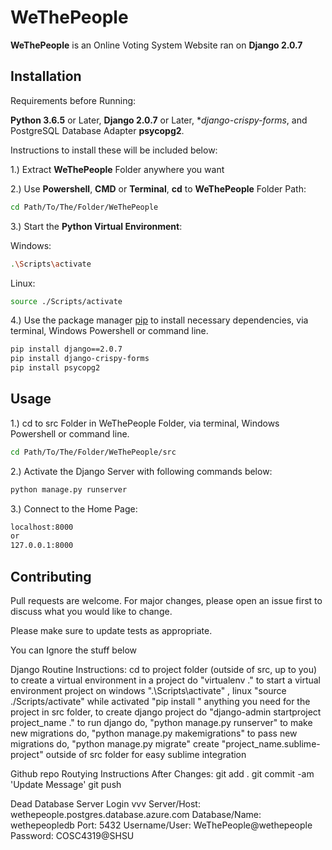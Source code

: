 # WeThePeople

**WeThePeople** is an Online Voting System Website ran on **Django 2.0.7**

## Installation

Requirements before Running:

**Python 3.6.5** or Later, **Django 2.0.7** or Later, **django-crispy-forms*, and PostgreSQL Database Adapter **psycopg2**.

Instructions to install these will be included below:

1.) Extract **WeThePeople** Folder anywhere you want

2.) Use **Powershell**, **CMD** or **Terminal**, **cd** to **WeThePeople** Folder Path:

```bash
cd Path/To/The/Folder/WeThePeople
```

3.) Start the **Python Virtual Environment**:

Windows:

```bash
.\Scripts\activate
```

Linux:

```bash
source ./Scripts/activate
```

4.) Use the package manager [pip](https://pip.pypa.io/en/stable/) to install necessary dependencies, via terminal, Windows Powershell or command line.

```bash
pip install django==2.0.7
pip install django-crispy-forms
pip install psycopg2
```

## Usage

1.) cd to src Folder in WeThePeople Folder, via terminal, Windows Powershell or command line.

```bash
cd Path/To/The/Folder/WeThePeople/src
```

2.) Activate the Django Server with following commands below:

```bash
python manage.py runserver
```

3.) Connect to the Home Page:

```bash
localhost:8000 
or 
127.0.0.1:8000
```

## Contributing
Pull requests are welcome. For major changes, please open an issue first to discuss what you would like to change.

Please make sure to update tests as appropriate.

You can Ignore the stuff below



Django Routine Instructions:
cd to project folder (outside of src, up to you)
to create a virtual environment in a project do "virtualenv ."
to start a virtual environment project on windows ".\Scripts\activate" , linux "source ./Scripts/activate"
while activated "pip install " anything you need for the project
in src folder, to create django project do "django-admin startproject project_name ."
to run django do, "python manage.py runserver"
to make new migrations do, "python manage.py makemigrations"
to pass new migrations do, "python manage.py migrate"
create "project_name.sublime-project" outside of src folder for easy sublime integration

Github repo Routying Instructions After Changes:
git add .
git commit -am 'Update Message'
git push

Dead Database Server Login vvv
Server/Host: wethepeople.postgres.database.azure.com
Database/Name: wethepeopledb
Port: 5432
Username/User: WeThePeople@wethepeople
Password: COSC4319@SHSU
